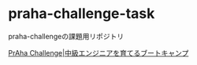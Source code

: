 # praha-challenge-task

praha-challengeの課題用リポジトリ

[PrAha Challenge|中級エンジニアを育てるブートキャンプ](https://praha-challenge.com/)